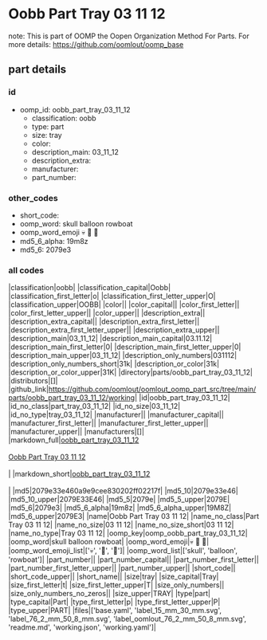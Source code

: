 # Oobb Part Tray 03 11 12  

note: This is part of OOMP the Oopen Organization Method For Parts. For more details: https://github.com/oomlout/oomp_base

##  part details





### id
* oomp_id: oobb_part_tray_03_11_12
  * classification: oobb
  * type: part
  * size: tray
  * color: 
  * description_main: 03_11_12
  * description_extra: 
  * manufacturer: 
  * part_number: 

### other_codes
* short_code: 
* oomp_word: skull balloon rowboat
* oomp_word_emoji :skull: :balloon: :rowboat:
* md5_6_alpha: 19m8z
* md5_6: 2079e3

### all codes 
|classification|oobb|
|classification_capital|Oobb|
|classification_first_letter|o|
|classification_first_letter_upper|O|
|classification_upper|OOBB|
|color||
|color_capital||
|color_first_letter||
|color_first_letter_upper||
|color_upper||
|description_extra||
|description_extra_capital||
|description_extra_first_letter||
|description_extra_first_letter_upper||
|description_extra_upper||
|description_main|03_11_12|
|description_main_capital|03.11.12|
|description_main_first_letter|0|
|description_main_first_letter_upper|0|
|description_main_upper|03_11_12|
|description_only_numbers|031112|
|description_only_numbers_short|31k|
|description_or_color|31k|
|description_or_color_upper|31K|
|directory|parts/oobb_part_tray_03_11_12|
|distributors|[]|
|github_link|https://github.com/oomlout/oomlout_oomp_part_src/tree/main/parts/oobb_part_tray_03_11_12/working|
|id|oobb_part_tray_03_11_12|
|id_no_class|part_tray_03_11_12|
|id_no_size|03_11_12|
|id_no_type|tray_03_11_12|
|manufacturer||
|manufacturer_capital||
|manufacturer_first_letter||
|manufacturer_first_letter_upper||
|manufacturer_upper||
|manufacturers|[]|
|markdown_full|[oobb_part_tray_03_11_12](https://github.com/oomlout/oomlout_oomp_part_src/tree/main/parts/oobb_part_tray_03_11_12/working)<br>[](https://github.com/oomlout/oomlout_oomp_part_src/tree/main/parts/oobb_part_tray_03_11_12/working)<br>[Oobb Part Tray 03 11 12](https://github.com/oomlout/oomlout_oomp_part_src/tree/main/parts/oobb_part_tray_03_11_12/working)<br><br>|
|markdown_short|[oobb_part_tray_03_11_12](https://github.com/oomlout/oomlout_oomp_part_src/tree/main/parts/oobb_part_tray_03_11_12/working)<br><br>|
|md5|2079e33e460a9e9cee830202ff02217f|
|md5_10|2079e33e46|
|md5_10_upper|2079E33E46|
|md5_5|2079e|
|md5_5_upper|2079E|
|md5_6|2079e3|
|md5_6_alpha|19m8z|
|md5_6_alpha_upper|19M8Z|
|md5_6_upper|2079E3|
|name|Oobb Part Tray 03 11 12|
|name_no_class|Part Tray 03 11 12|
|name_no_size|03 11 12|
|name_no_size_short|03 11 12|
|name_no_type|Tray 03 11 12|
|oomp_key|oomp_oobb_part_tray_03_11_12|
|oomp_word|skull balloon rowboat|
|oomp_word_emoji|:skull: :balloon: :rowboat:|
|oomp_word_emoji_list|[':skull:', ':balloon:', ':rowboat:']|
|oomp_word_list|['skull', 'balloon', 'rowboat']|
|part_number||
|part_number_capital||
|part_number_first_letter||
|part_number_first_letter_upper||
|part_number_upper||
|short_code||
|short_code_upper||
|short_name||
|size|tray|
|size_capital|Tray|
|size_first_letter|t|
|size_first_letter_upper|T|
|size_only_numbers||
|size_only_numbers_no_zeros||
|size_upper|TRAY|
|type|part|
|type_capital|Part|
|type_first_letter|p|
|type_first_letter_upper|P|
|type_upper|PART|
|files|['base.yaml', 'label_15_mm_30_mm.svg', 'label_76_2_mm_50_8_mm.svg', 'label_oomlout_76_2_mm_50_8_mm.svg', 'readme.md', 'working.json', 'working.yaml']|
